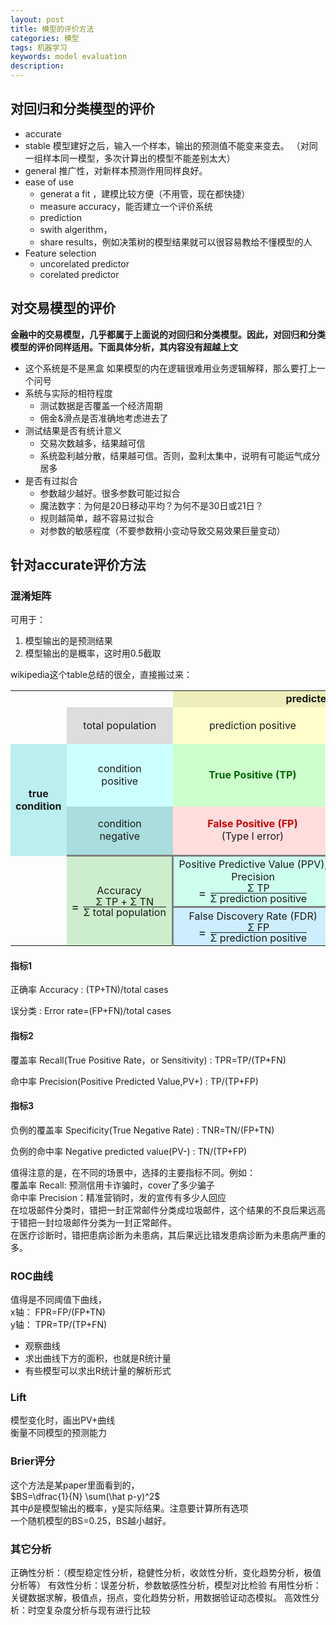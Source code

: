 ```yaml
---
layout: post
title: 模型的评价方法
categories: 模型
tags: 机器学习
keywords: model evaluation
description:
---
```



## 对回归和分类模型的评价
- accurate
- stable
模型建好之后，输入一个样本，输出的预测值不能变来变去。
（对同一组样本同一模型，多次计算出的模型不能差别太大）
- general
推广性，对新样本预测作用同样良好。
- ease of use
    - generat a fit ，建模比较方便（不用管，现在都快捷）
    - measure accuracy，能否建立一个评价系统
    - prediction
    - swith algerithm，
    - share results，例如决策树的模型结果就可以很容易教给不懂模型的人
- Feature selection
    - uncorelated predictor
    - corelated predictor



## 对交易模型的评价
**金融中的交易模型，几乎都属于上面说的对回归和分类模型。因此，对回归和分类模型的评价同样适用。下面具体分析，其内容没有超越上文**
- 这个系统是不是黑盒
如果模型的内在逻辑很难用业务逻辑解释，那么要打上一个问号
- 系统与实际的相符程度
    - 测试数据是否覆盖一个经济周期
    - 佣金&滑点是否准确地考虑进去了
- 测试结果是否有统计意义
    - 交易次数越多，结果越可信
    - 系统盈利越分散，结果越可信。否则，盈利太集中，说明有可能运气成分居多
- 是否有过拟合
    - 参数越少越好。很多参数可能过拟合
    - 魔法数字：为何是20日移动平均？为何不是30日或21日？
    - 规则越简单，越不容易过拟合
    - 对参数的敏感程度（不要参数稍小变动导致交易效果巨量变动）



## 针对accurate评价方法

### 混淆矩阵
可用于：  
1. 模型输出的是预测结果
2. 模型输出的是概率，这时用0.5截取

wikipedia这个table总结的很全，直接搬过来：  

<table class="wikitable" align="center" style="text-align:center; border:none; background:transparent;">
<tbody><tr>
<td colspan="2" style="border:none;"></td>
<td colspan="2" style="background:#eeeebb;"><b>predicted condition</b></td>
</tr>
<tr>
<td style="border:none;"></td>
<td style="background:#dddddd;">total population</td>
<td style="background:#ffffcc;">prediction positive</td>
<td style="background:#ddddaa;">prediction negative</td>
<td style="background:#eeeecc;">Prevalence <span style="font-size:118%;white-space:nowrap;">= <span class="texhtml"><span class="sfrac nowrap" style="display:inline-block; vertical-align:-0.5em; font-size:85%; text-align:center;"><span style="display:block; line-height:1em; margin:0 0.1em;">Σ&nbsp;condition positive</span><span style="display:block; line-height:1em; margin:0 0.1em; border-top:1px solid;">Σ&nbsp;total population</span></span></span></span></td>
</tr>
<tr>
<td rowspan="2" style="background:#bbeeee;"><b>true<br>
condition</b></td>
<td style="background:#ccffff;">condition<br>
positive</td>
<td style="background:#ccffcc;"><span style="color:#006600;"><b>True Positive (TP)</b></span></td>
<td style="background:#eedddd;"><span style="color:#cc0000;"><b>False Negative (FN)</b></span><br>
(type II error)</td>
<td style="background:#eeffcc;">True&nbsp;Positive&nbsp;Rate&nbsp;(TPR), Sensitivity, Recall, Probability&nbsp;of&nbsp;Detection <span style="font-size:118%;white-space:nowrap;">= <span class="texhtml"><span class="sfrac nowrap" style="display:inline-block; vertical-align:-0.5em; font-size:85%; text-align:center;"><span style="display:block; line-height:1em; margin:0 0.1em;">Σ TP</span><span style="display:block; line-height:1em; margin:0 0.1em; border-top:1px solid;">Σ&nbsp;condition&nbsp;positive</span></span></span></span></td>
<td style="background:#ffeecc;">False&nbsp;Negative&nbsp;Rate&nbsp;(FNR), Miss&nbsp;Rate <span style="font-size:118%;white-space:nowrap;">= <span class="texhtml"><span class="sfrac nowrap" style="display:inline-block; vertical-align:-0.5em; font-size:85%; text-align:center;"><span style="display:block; line-height:1em; margin:0 0.1em;">Σ FN</span><span style="display:block; line-height:1em; margin:0 0.1em; border-top:1px solid;">Σ&nbsp;condition&nbsp;positive</span></span></span></span></td>
</tr>
<tr>
<td style="background:#aadddd;">condition<br>
negative</td>
<td style="background:#ffdddd;"><span style="color:#cc0000;"><b>False&nbsp;Positive&nbsp;(FP)</b></span><br>
(Type I error)</td>
<td style="background:#bbeebb;"><span style="color:#006600;"><b>True Negative (TN)</b></span></td>
<td style="background:#eeddbb;">False&nbsp;Positive&nbsp;Rate&nbsp;(FPR), <span class="nowrap">Fall-out</span>, Probability&nbsp;of&nbsp;False&nbsp;Alarm <span style="font-size:118%;white-space:nowrap;">= <span class="texhtml"><span class="sfrac nowrap" style="display:inline-block; vertical-align:-0.5em; font-size:85%; text-align:center;"><span style="display:block; line-height:1em; margin:0 0.1em;">Σ FP</span><span style="display:block; line-height:1em; margin:0 0.1em; border-top:1px solid;">Σ&nbsp;condition&nbsp;negative</span></span></span></span></td>
<td style="background:#ddeebb;">True&nbsp;Negative&nbsp;Rate&nbsp;(TNR), Specificity (SPC) <span style="font-size:118%;white-space:nowrap;">= <span class="texhtml"><span class="sfrac nowrap" style="display:inline-block; vertical-align:-0.5em; font-size:85%; text-align:center;"><span style="display:block; line-height:1em; margin:0 0.1em;">Σ TN</span><span style="display:block; line-height:1em; margin:0 0.1em; border-top:1px solid;">Σ&nbsp;condition&nbsp;negative</span></span></span></span></td>
</tr>
<tr>
<td style="border:none;"></td>
<td rowspan="2" style="background:#cceecc;border-top:solid grey;border-right:solid grey">Accuracy <span style="font-size:118%;white-space:nowrap;">= <span class="texhtml"><span class="sfrac nowrap" style="display:inline-block; vertical-align:-0.5em; font-size:85%; text-align:center;"><span style="display:block; line-height:1em; margin:0 0.1em;">Σ&nbsp;TP + Σ TN</span><span style="display:block; line-height:1em; margin:0 0.1em; border-top:1px solid;">Σ&nbsp;total population</span></span></span></span></td>
<td style="background:#ccffee;border-top:solid grey;">Positive&nbsp;Predictive&nbsp;Value&nbsp;(PPV), Precision <span style="font-size:118%;white-space:nowrap;">= <span class="texhtml"><span class="sfrac nowrap" style="display:inline-block; vertical-align:-0.5em; font-size:85%; text-align:center;"><span style="display:block; line-height:1em; margin:0 0.1em;">Σ TP</span><span style="display:block; line-height:1em; margin:0 0.1em; border-top:1px solid;">Σ&nbsp;prediction&nbsp;positive</span></span></span></span></td>
<td style="background:#eeddee;border-bottom:solid grey;">False&nbsp;Omission&nbsp;Rate&nbsp;(FOR) <span style="font-size:118%;white-space:nowrap;">= <span class="texhtml"><span class="sfrac nowrap" style="display:inline-block; vertical-align:-0.5em; font-size:85%; text-align:center;"><span style="display:block; line-height:1em; margin:0 0.1em;">Σ FN</span><span style="display:block; line-height:1em; margin:0 0.1em; border-top:1px solid;">Σ&nbsp;prediction&nbsp;negative</span></span></span></span></td>
<td style="background:#eeeeee;">Positive&nbsp;Likelihood&nbsp;Ratio&nbsp;<span class="nowrap">(LR+)</span> <span style="font-size:118%;white-space:nowrap;">= <span class="texhtml"><span class="sfrac nowrap" style="display:inline-block; vertical-align:-0.5em; font-size:85%; text-align:center;"><span style="display:block; line-height:1em; margin:0 0.1em;">TPR</span><span style="display:block; line-height:1em; margin:0 0.1em; border-top:1px solid;">FPR</span></span></span></span></td>
<td rowspan="2" style="background:#dddddd;">Diagnostic&nbsp;Odds&nbsp;Ratio&nbsp;(DOR) <span style="font-size:118%;white-space:nowrap;">= <span class="texhtml"><span class="sfrac nowrap" style="display:inline-block; vertical-align:-0.5em; font-size:85%; text-align:center;"><span style="display:block; line-height:1em; margin:0 0.1em;">LR+</span><span style="display:block; line-height:1em; margin:0 0.1em; border-top:1px solid;">LR−</span></span></span></span></td>
</tr>
<tr>
<td style="border:none;"></td>
<td style="background:#cceeff;border-top:solid grey;">False&nbsp;Discovery&nbsp;Rate&nbsp;(FDR) <span style="font-size:118%;white-space:nowrap;">= <span class="texhtml"><span class="sfrac nowrap" style="display:inline-block; vertical-align:-0.5em; font-size:85%; text-align:center;"><span style="display:block; line-height:1em; margin:0 0.1em;">Σ FP</span><span style="display:block; line-height:1em; margin:0 0.1em; border-top:1px solid;">Σ&nbsp;prediction&nbsp;positive</span></span></span></span></td>
<td style="background:#aaddcc;border-bottom:solid grey;">Negative&nbsp;Predictive&nbsp;Value&nbsp;(NPV) <span style="font-size:118%;white-space:nowrap;">= <span class="texhtml"><span class="sfrac nowrap" style="display:inline-block; vertical-align:-0.5em; font-size:85%; text-align:center;"><span style="display:block; line-height:1em; margin:0 0.1em;">Σ TN</span><span style="display:block; line-height:1em; margin:0 0.1em; border-top:1px solid;">Σ&nbsp;prediction&nbsp;negative</span></span></span></span></td>
<td style="background:#cccccc;">Negative&nbsp;Likelihood&nbsp;Ratio&nbsp;<span class="nowrap">(LR−)</span> <span style="font-size:118%;white-space:nowrap;">= <span class="texhtml"><span class="sfrac nowrap" style="display:inline-block; vertical-align:-0.5em; font-size:85%; text-align:center;"><span style="display:block; line-height:1em; margin:0 0.1em;">FNR</span><span style="display:block; line-height:1em; margin:0 0.1em; border-top:1px solid;">TNR</span></span></span></span></td>
</tr>
</tbody></table>



#### 指标1
正确率	Accuracy
: (TP+TN)/total cases

误分类
: Error rate=(FP+FN)/total cases

#### 指标2
覆盖率	Recall(True Positive Rate，or Sensitivity)
: TPR=TP/(TP+FN)

命中率	Precision(Positive Predicted Value,PV+)
: TP/(TP+FP)

#### 指标3
负例的覆盖率	Specificity(True Negative Rate)
: TNR=TN/(FP+TN)

负例的命中率	Negative predicted value(PV-)
: TN/(TP+FP)


值得注意的是，在不同的场景中，选择的主要指标不同。例如：   
覆盖率	Recall: 预测信用卡诈骗时，cover了多少骗子    
命中率	Precision：精准营销时，发的宣传有多少人回应    
在垃圾邮件分类时，错把一封正常邮件分类成垃圾邮件，这个结果的不良后果远高于错把一封垃圾邮件分类为一封正常邮件。  
在医疗诊断时，错把患病诊断为未患病，其后果远比错发患病诊断为未患病严重的多。   

### ROC曲线
值得是不同阈值下曲线，  
x轴：	FPR=FP/(FP+TN)   
y轴：	TPR=TP/(TP+FN)


- 观察曲线
- 求出曲线下方的面积，也就是R统计量
- 有些模型可以求出R统计量的解析形式


### Lift
模型变化时，画出PV+曲线  
衡量不同模型的预测能力


### Brier评分

这个方法是某paper里面看到的，  
$BS=\dfrac{1}{N} \sum(\hat p-y)^2$  
其中$\hat p$是模型输出的概率，y是实际结果。注意要计算所有选项  
一个随机模型的BS=0.25，BS越小越好。

### 其它分析

正确性分析：（模型稳定性分析，稳健性分析，收敛性分析，变化趋势分析，极值分析等）
有效性分析：误差分析，参数敏感性分析，模型对比检验
有用性分析：关键数据求解，极值点，拐点，变化趋势分析，用数据验证动态模拟。
高效性分析：时空复杂度分析与现有进行比较
